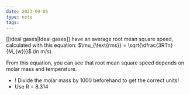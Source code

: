 ```yaml
---
date: 2023-09-05
type: note
tags: 
---
```


[[ideal gases|Ideal gases]] have an average root mean square speed, calculated with this equation:
$\mu_{\text{rms}} = \sqrt{\dfrac{3RTn}{M_{w}}}$ (in m/s).

From this equation, you can see that root mean square speed depends on molar mass and temperature.
- !  Divide the molar mass by 1000 beforehand to get the correct units!
- Use R = 8.314